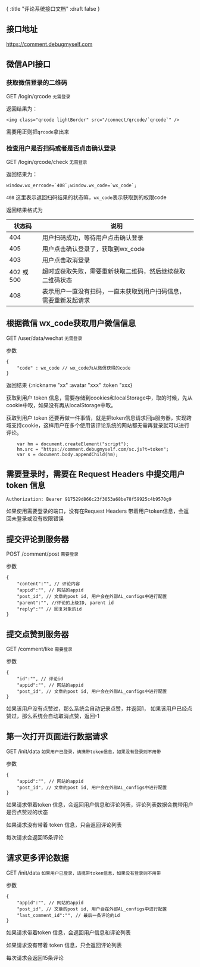 {
    :title "评论系统接口文档"
    :draft false
}

## 接口地址
https://comment.debugmyself.com

## 微信API接口

### 获取微信登录的二维码

GET /login/qrcode  `无需登录`

返回结果为：
```.language-html
<img class="qrcode lightBorder" src="/connect/qrcode/`qrcode`" />
```
需要用正则把`qrcode`拿出来

### 检查用户是否扫码或者是否点击确认登录

GET /login/qrcode/check  `无需登录`

返回结果为：
```.language-html
window.wx_errcode=`408`;window.wx_code=`wx_code`;
```
`408` 这里表示返回扫码结果的状态嘛，`wx_code`表示获取到的权限code

返回结果格式为




<table class="table">
<thead><tr>
<th>状态码</th>
<th>说明</th>
</tr>
</thead>
<tbody>
<tr>
<td>404</td>
<td>用户扫码成功，等待用户点击确认登录</td>
</tr>
<tr>
<td>405</td>
<td>用户点击确认登录了，获取到wx_code</td>
</tr>
<tr>
<td>403</td>
<td>用户点击取消登录</td>
</tr>
<tr>
<td>402 或 500</td>
<td>超时或获取失败，需要重新获取二维码，然后继续获取二维码状态</td>
</tr>
<tr>
<td>408</td>
<td>表示用户一直没有扫码，一直未获取到用户扫码信息，需要重新发起请求</td>
</tr>
</tbody>
</table>


## 根据微信 wx_code获取用户微信信息

GET /user/data/wechat  `无需登录`

参数           
```.language-javascript
{
    "code" : wx_code // wx_code为从微信获得的code
} 
```
返回结果
{:nickname "xx" :avatar "xxx" :token "xxx}

获取到用户 token 信息，需要存储到cookies和localStorage中，取的时候，先从cookie中取，如果没有再从localStorage中取。

获取到用户 token 还要再做一件事情，就是把token信息请求回js服务器，实现跨域支持cookie，这样用户在多个使用该评论系统的网站都无需再登录就可以进行评论。

```.language-javascript
    var hm = document.createElement("script");
    hm.src = "https://comment.debugmyself.com/sc.js?t=token";
    var s = document.body.appendChild(hm);
```

## 需要登录时，需要在 Request Headers 中提交用户 token 信息

```.language-javascript
Authorization: Bearer 917529d866c23f3053a68be78f59925c4b9570g9
```
如果使用需要登录的端口，没有在Request Headers 带着用户token信息，会返回未登录或没有权限错误

## 提交评论到服务器

POST /comment/post `需要登录`

参数
```.language-javascript
{
    "content":"", // 评论内容
    "appid":"", // 网站的appid
    "post_id", // 文章的post id, 用户会在外部AL_configs中进行配置
    "parent":"", //评论的上级ID, parent id
    "reply":"" // 回复对象的id
}
```

## 提交点赞到服务器

GET /comment/like `需要登录`

参数

```.language-javascript
{
    "id":"", // 评论id
    "appid":"", // 网站的appid
    "post_id", // 文章的post id, 用户会在外部AL_configs中进行配置
}
```

如果该用户没有点赞过，那么系统会自动记录点赞，并返回1， 如果该用户已经点赞过，那么系统会自动取消点赞，返回-1


## 第一次打开页面进行数据请求

GET /init/data `如果用户已登录，请携带token信息，如果没有登录则不用带`

参数

```.language-javascript
{
    "appid":"", // 网站的appid
    "post_id", // 文章的post id, 用户会在外部AL_configs中进行配置
}
```

如果请求带着token 信息，会返回用户信息和评论列表，评论列表数据会携带用户是否点赞过的状态

如果请求没有带着 token 信息，只会返回评论列表

每次请求会返回15条评论

## 请求更多评论数据
GET /init/data `如果用户已登录，请携带token信息，如果没有登录则不用带`

参数

```.language-javascript
{
    "appid":"", // 网站的appid
    "post_id", // 文章的post id, 用户会在外部AL_configs中进行配置
    "last_comment_id":"", // 最后一条评论的id
}
```

如果请求带着token 信息，会返回用户信息和评论列表

如果请求没有带着 token 信息，只会返回评论列表

每次请求会返回15条评论

